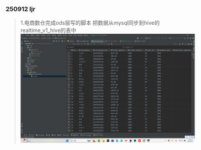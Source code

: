 ### 250912 ljr
>1.电商数仓完成ods层写的脚本 把数据从mysql同步到hive的realtime_v1_hive的表中
> ![img.png](../img/img3.png)

